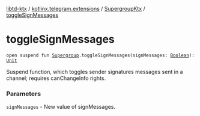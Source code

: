 [libtd-ktx](../../index.md) / [kotlinx.telegram.extensions](../index.md) / [SupergroupKtx](index.md) / [toggleSignMessages](./toggle-sign-messages.md)

# toggleSignMessages

`open suspend fun `[`Supergroup`](https://tdlibx.github.io/td/docs/org/drinkless/td/libcore/telegram/TdApi/Supergroup.html)`.toggleSignMessages(signMessages: `[`Boolean`](https://kotlinlang.org/api/latest/jvm/stdlib/kotlin/-boolean/index.html)`): `[`Unit`](https://kotlinlang.org/api/latest/jvm/stdlib/kotlin/-unit/index.html)

Suspend function, which toggles sender signatures messages sent in a channel; requires
canChangeInfo rights.

### Parameters

`signMessages` - New value of signMessages.